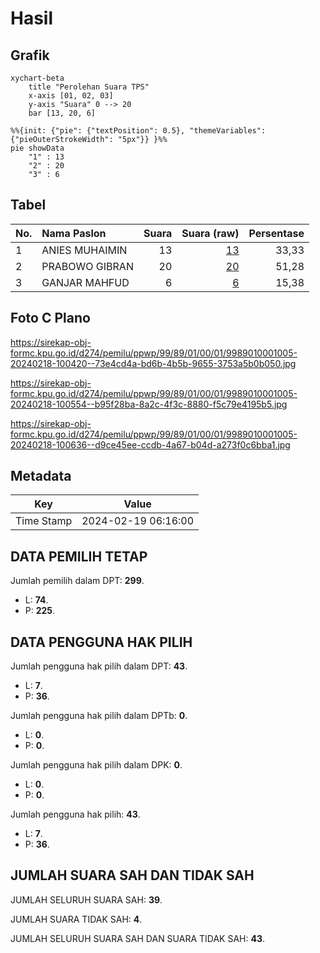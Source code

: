 # Hasil

## Grafik

```mermaid
xychart-beta
    title "Perolehan Suara TPS"
    x-axis [01, 02, 03]
    y-axis "Suara" 0 --> 20
    bar [13, 20, 6]
```

```mermaid
%%{init: {"pie": {"textPosition": 0.5}, "themeVariables": {"pieOuterStrokeWidth": "5px"}} }%%
pie showData
    "1" : 13
    "2" : 20
    "3" : 6
```

## Tabel

| No. | Nama Paslon    | Suara | Suara (raw) | Persentase |
|:--- |:-------------- | -----:| -----------:| ----------:|
| 1   | ANIES MUHAIMIN | 13    | [13][p-1]   | 33,33      |
| 2   | PRABOWO GIBRAN | 20    | [20][p-2]   | 51,28      |
| 3   | GANJAR MAHFUD  | 6     | [6][p-3]    | 15,38      |


[p-1]: https://github.com/gigit-pemilu/pemilu-2024-99-luar-negeri/blob/main/pilpres/hitung-suara/sub/99-luar-negeri/sub/89-penang-malaysia/sub/01-penang-malaysia/sub/0001-penang-malaysia/sub/005-pos-005/sub/paslon-1.txt
[p-2]: https://github.com/gigit-pemilu/pemilu-2024-99-luar-negeri/blob/main/pilpres/hitung-suara/sub/99-luar-negeri/sub/89-penang-malaysia/sub/01-penang-malaysia/sub/0001-penang-malaysia/sub/005-pos-005/sub/paslon-2.txt
[p-3]: https://github.com/gigit-pemilu/pemilu-2024-99-luar-negeri/blob/main/pilpres/hitung-suara/sub/99-luar-negeri/sub/89-penang-malaysia/sub/01-penang-malaysia/sub/0001-penang-malaysia/sub/005-pos-005/sub/paslon-3.txt

## Foto C Plano

https://sirekap-obj-formc.kpu.go.id/d274/pemilu/ppwp/99/89/01/00/01/9989010001005-20240218-100420--73e4cd4a-bd6b-4b5b-9655-3753a5b0b050.jpg

https://sirekap-obj-formc.kpu.go.id/d274/pemilu/ppwp/99/89/01/00/01/9989010001005-20240218-100554--b95f28ba-8a2c-4f3c-8880-f5c79e4195b5.jpg

https://sirekap-obj-formc.kpu.go.id/d274/pemilu/ppwp/99/89/01/00/01/9989010001005-20240218-100636--d9ce45ee-ccdb-4a67-b04d-a273f0c6bba1.jpg


## Metadata

| Key        | Value               |
| ---------- | ------------------- |
| Time Stamp | 2024-02-19 06:16:00 |


## DATA PEMILIH TETAP

Jumlah pemilih dalam DPT: **299**.
 * L: **74**.
 * P: **225**.

## DATA PENGGUNA HAK PILIH

Jumlah pengguna hak pilih dalam DPT: **43**.
 * L: **7**.
 * P: **36**.

Jumlah pengguna hak pilih dalam DPTb: **0**.
 * L: **0**.
 * P: **0**.

Jumlah pengguna hak pilih dalam DPK: **0**.
 * L: **0**.
 * P: **0**.

Jumlah pengguna hak pilih: **43**.
 * L: **7**.
 * P: **36**.

## JUMLAH SUARA SAH DAN TIDAK SAH

JUMLAH SELURUH SUARA SAH: **39**.

JUMLAH SUARA TIDAK SAH: **4**.

JUMLAH SELURUH SUARA SAH DAN SUARA TIDAK SAH: **43**.


